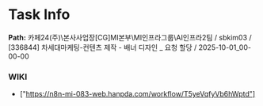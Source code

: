 # Task Info

**Path:** 카페24(주)\본사사업장\[CG]MI본부\MI인프라그룹\AI인프라2팀 / sbkim03 / [336844] 차세대마케팅-컨텐츠 제작 - 배너 디자인 _ 요청 할당 / 2025-10-01_00-00-00

### WIKI
- ["https://n8n-mi-083-web.hanpda.com/workflow/T5yeVqfyVb6hWptd"]

